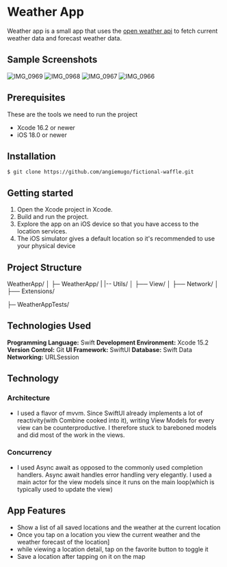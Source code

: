 # Weather App 
Weather app is a small app that uses the [open weather api](https://openweathermap.org/api) to fetch current weather data and forecast weather data. 

## Sample Screenshots 

![IMG_0969](https://github.com/user-attachments/assets/606dab37-1ff6-4a2f-81a3-18e7ebff41b1)
![IMG_0968](https://github.com/user-attachments/assets/4bfd20b6-9f72-42a6-af12-b5e66a2f87cf)
![IMG_0967](https://github.com/user-attachments/assets/b8bcd863-8fc9-4d62-87d5-e4fbcbc99087)
![IMG_0966](https://github.com/user-attachments/assets/2011244a-21b4-415d-b7f0-0f2b629363c3)

## Prerequisites
These are the tools we need to run the project 
- Xcode 16.2 or newer 
- iOS 18.0  or newer

## Installation
`$ git clone https://github.com/angiemugo/fictional-waffle.git`

## Getting started 
1. Open the Xcode project in Xcode.
2. Build and run the project.
3. Explore the app on an iOS device so that you have access to the location services.
4. The iOS simulator gives a default location so it's recommended to use your physical device

## Project Structure 

WeatherApp/
│
├─ WeatherApp/
|   |-- Utils/
│   ├── View/
│   ├── Network/
│   ├── Extensions/

├─ WeatherAppTests/

## Technologies Used
 **Programming Language:** Swift 
 **Development Environment:** Xcode 15.2
 **Version Control:** Git
 **UI Framework:** SwiftUI
 **Database:** Swift Data 
 **Networking:** URLSession 

## Technology
### Architecture 
- I used a flavor of mvvm. Since SwiftUI already implements a lot of reactivity(with Combine cooked into it), writing View Models for every view can be counterproductive. I therefore stuck to bareboned models and did most of the work in the views.

### Concurrency
- I used Async await as opposed to the commonly used completion handlers. Async await handles error handling very elegantly. I used a main actor for the view models since it runs on the main loop(which is typically used to update the view)

## App Features 
* Show a list of all saved locations and the weather at the current location 
* Once you tap on a location you view the current weather and the weather forecast of the location]
* while viewing a location detail, tap on the favorite button to toggle it 
* Save a location after tapping on it on the map 


